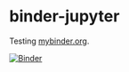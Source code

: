 # binder-jupyter

Testing [mybinder.org](https://mybinder.org).

[![Binder](https://mybinder.org/badge_logo.svg)](https://mybinder.org/v2/gh/chepec/binder-jupyter/master)
